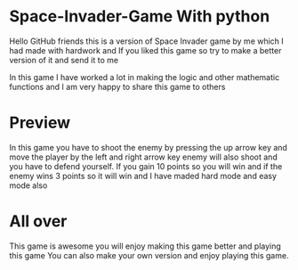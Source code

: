 # Space-Invader-Game With python
Hello GitHub friends this is a version of Space Invader game by me which I had made with hardwork
and If you liked this game so try to make a better version of it and send it to me 

In this game I have worked a lot in making the logic and other mathematic functions
and I am very happy to share this game to others 

# Preview
In this game you have to shoot the enemy by pressing the up arrow key and move
the player by the left and right arrow key enemy will also shoot and you have
to defend yourself. If you gain 10 points so you will win and if the enemy wins 
3 points so it will win and I have maded hard mode and easy mode also

# All over
This game is awesome you will enjoy making this game better and playing this 
game You can also make your own version and enjoy playing this game.
